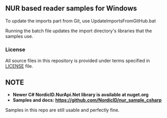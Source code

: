 ## NUR based reader samples for Windows

To update the imports part from Git, use UpdateImportsFromGitHub.bat

Running the batch file updates the import directory's libraries that the samples use. 

### License
All source files in this repository is provided under terms specified in [LICENSE](LICENSE) file.

## NOTE
- **Newer C# NordicID.NurApi.Net library is available at nuget.org**
- **Samples and docs: https://github.com/NordicID/nur_sample_csharp**

Samples in this repo are still usable and perfectly fine.
